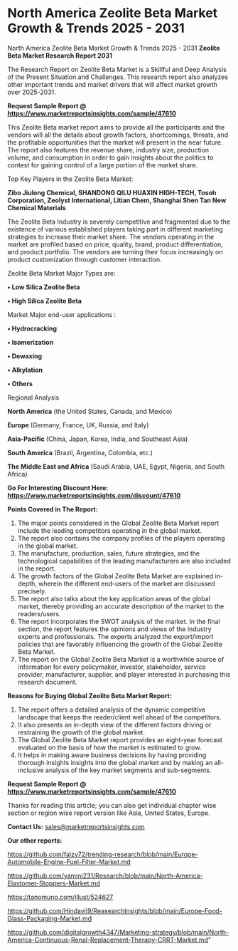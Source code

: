 # North America Zeolite Beta Market Growth & Trends 2025 - 2031
North America Zeolite Beta Market Growth & Trends 2025 - 2031
<strong>Zeolite Beta Market Research Report 2031</strong>

The Research Report on Zeolite Beta Market is a Skillful and Deep Analysis of the Present Situation and Challenges. This research report also analyzes other important trends and market drivers that will affect market growth over 2025-2031.

<strong>Request Sample Report @ <a href=https://www.marketreportsinsights.com/sample/47610>https://www.marketreportsinsights.com/sample/47610</a></strong>

This Zeolite Beta market report aims to provide all the participants and the vendors will all the details about growth factors, shortcomings, threats, and the profitable opportunities that the market will present in the near future. The report also features the revenue share, industry size, production volume, and consumption in order to gain insights about the politics to contest for gaining control of a large portion of the market share.

Top Key Players in the Zeolite Beta Market:

<strong>Zibo Jiulong Chemical, SHANDONG QILU HUAXIN HIGH-TECH, Tosoh Corporation, Zeolyst International, Litian Chem, Shanghai Shen Tan New Chemical Materials</strong>

The Zeolite Beta Industry is severely competitive and fragmented due to the existence of various established players taking part in different marketing strategies to increase their market share. The vendors operating in the market are profiled based on price, quality, brand, product differentiation, and product portfolio. The vendors are turning their focus increasingly on product customization through customer interaction.

Zeolite Beta Market Major Types are:

<strong>•  Low Silica Zeolite Beta

•  High Silica Zeolite Beta</strong>

Market Major end-user applications :

<strong>•  Hydrocracking

•  Isomerization

•  Dewaxing

•  Alkylation

•  Others</strong>

Regional Analysis

</u><strong><b>North America</b></strong> (the United States, Canada, and Mexico)

<strong><b>Europe </b></strong>(Germany, France, UK, Russia, and Italy)

<strong><b>Asia-Pacific</b></strong> (China, Japan, Korea, India, and Southeast Asia)

<strong><b>South America</b></strong> (Brazil, Argentina, Colombia, etc.)

<strong><b>The Middle East and Africa</b></strong> (Saudi Arabia, UAE, Egypt, Nigeria, and South Africa)

<strong>Go For Interesting Discount Here: <a href=https://www.marketreportsinsights.com/discount/47610>https://www.marketreportsinsights.com/discount/47610</a></strong>

<strong>Points Covered in The Report:</strong>
<ol>
  <li>The major points considered in the Global Zeolite Beta Market report include the leading competitors operating in the global market.</li>
  <li>The report also contains the company profiles of the players operating in the global market.</li>
  <li>The manufacture, production, sales, future strategies, and the technological capabilities of the leading manufacturers are also included in the report.</li>
  <li>The growth factors of the Global Zeolite Beta Market are explained in-depth, wherein the different end-users of the market are discussed precisely.</li>
  <li>The report also talks about the key application areas of the global market, thereby providing an accurate description of the market to the readers/users.</li>
  <li>The report incorporates the SWOT analysis of the market. In the final section, the report features the opinions and views of the industry experts and professionals. The experts analyzed the export/import policies that are favorably influencing the growth of the Global Zeolite Beta Market.</li>
  <li>The report on the Global Zeolite Beta Market is a worthwhile source of information for every policymaker, investor, stakeholder, service provider, manufacturer, supplier, and player interested in purchasing this research document.</li>
</ol>
<strong>Reasons for Buying Global Zeolite Beta Market Report:</strong>

<ol>
  <li>The report offers a detailed analysis of the dynamic competitive landscape that keeps the reader/client well ahead of the competitors.</li>
  <li>It also presents an in-depth view of the different factors driving or restraining the growth of the global market.</li>
  <li>The Global Zeolite Beta Market report provides an eight-year forecast evaluated on the basis of how the market is estimated to grow.</li>
  <li>It helps in making aware business decisions by having providing thorough insights insights into the global market and by making an all-inclusive analysis of the key market segments and sub-segments.</li>
</ol>
<strong>Request Sample Report @ <a href=https://www.marketreportsinsights.com/sample/47610>https://www.marketreportsinsights.com/sample/47610</a></strong>


Thanks for reading this article; you can also get individual chapter wise section or region wise report version like Asia, United States, Europe.

<strong>Contact Us:</strong>
sales@marketreportsinsights.com

<strong>Our other reports:</strong>

<a href=https://github.com/faizy72/trending-research/blob/main/Europe-Automobile-Engine-Fuel-Filter-Market.md>https://github.com/faizy72/trending-research/blob/main/Europe-Automobile-Engine-Fuel-Filter-Market.md</a>

<a href=https://github.com/yamini231/Research/blob/main/North-America-Elastomer-Stoppers-Market.md>https://github.com/yamini231/Research/blob/main/North-America-Elastomer-Stoppers-Market.md</a>

<a href=https://tanomuno.com/illust/524627>https://tanomuno.com/illust/524627</a>

<a href=https://github.com/Hindavii9/ReasearchInsights/blob/main/Europe-Food-Glass-Packaging-Market.md>https://github.com/Hindavii9/ReasearchInsights/blob/main/Europe-Food-Glass-Packaging-Market.md</a>

<a href=https://github.com/digitalgrowth4347/Marketing-strategy/blob/main/North-America-Continuous-Renal-Replacement-Therapy-CRRT-Market.md>https://github.com/digitalgrowth4347/Marketing-strategy/blob/main/North-America-Continuous-Renal-Replacement-Therapy-CRRT-Market.md</a>"
